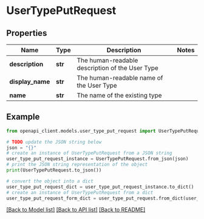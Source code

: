 # UserTypePutRequest


## Properties

Name | Type | Description | Notes
------------ | ------------- | ------------- | -------------
**description** | **str** | The human-readable description of the User Type | 
**display_name** | **str** | The human-readable name of the User Type | 
**name** | **str** | The name of the existing type | 

## Example

```python
from openapi_client.models.user_type_put_request import UserTypePutRequest

# TODO update the JSON string below
json = "{}"
# create an instance of UserTypePutRequest from a JSON string
user_type_put_request_instance = UserTypePutRequest.from_json(json)
# print the JSON string representation of the object
print(UserTypePutRequest.to_json())

# convert the object into a dict
user_type_put_request_dict = user_type_put_request_instance.to_dict()
# create an instance of UserTypePutRequest from a dict
user_type_put_request_form_dict = user_type_put_request.from_dict(user_type_put_request_dict)
```
[[Back to Model list]](../README.md#documentation-for-models) [[Back to API list]](../README.md#documentation-for-api-endpoints) [[Back to README]](../README.md)


